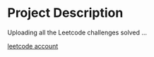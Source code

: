 # Project Description
Uploading all the Leetcode challenges solved ...

[leetcode account](https://leetcode.com/minouneshan/)
